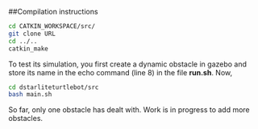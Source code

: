 ##Compilation instructions


```bash
cd CATKIN_WORKSPACE/src/
git clone URL
cd ../..
catkin_make
```


To test its simulation, you first create a dynamic obstacle in gazebo and store its name in the echo command (line 8) in the file **run.sh**.
Now,
```bash
cd dstarliteturtlebot/src
bash main.sh
```
So far, only one obstacle has dealt with. Work is in progress to add more obstacles. 